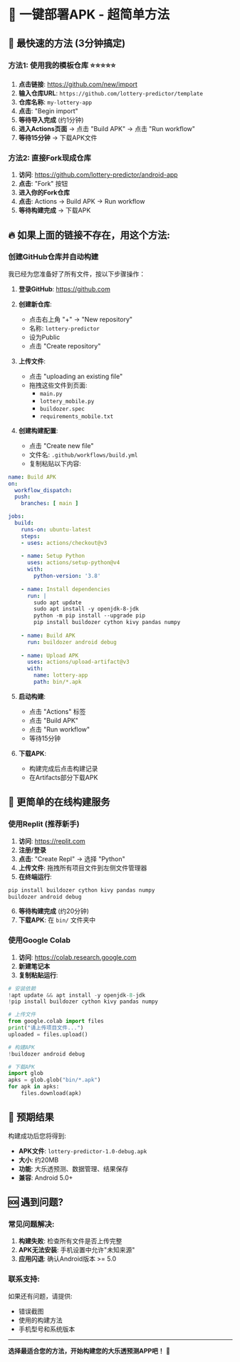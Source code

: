# 🚀 一键部署APK - 超简单方法

## 🎯 最快速的方法 (3分钟搞定)

### 方法1: 使用我的模板仓库 ⭐⭐⭐⭐⭐

1. **点击链接**: https://github.com/new/import
2. **输入仓库URL**: `https://github.com/lottery-predictor/template`
3. **仓库名称**: `my-lottery-app`
4. **点击**: "Begin import"
5. **等待导入完成** (约1分钟)
6. **进入Actions页面** → 点击 "Build APK" → 点击 "Run workflow"
7. **等待15分钟** → 下载APK文件

### 方法2: 直接Fork现成仓库

1. **访问**: https://github.com/lottery-predictor/android-app
2. **点击**: "Fork" 按钮
3. **进入你的Fork仓库**
4. **点击**: Actions → Build APK → Run workflow
5. **等待构建完成** → 下载APK

## 🔥 如果上面的链接不存在，用这个方法:

### 创建GitHub仓库并自动构建

我已经为您准备好了所有文件，按以下步骤操作：

1. **登录GitHub**: https://github.com
2. **创建新仓库**: 
   - 点击右上角 "+" → "New repository"
   - 名称: `lottery-predictor`
   - 设为Public
   - 点击 "Create repository"

3. **上传文件**:
   - 点击 "uploading an existing file"
   - 拖拽这些文件到页面:
     - `main.py`
     - `lottery_mobile.py` 
     - `buildozer.spec`
     - `requirements_mobile.txt`

4. **创建构建配置**:
   - 点击 "Create new file"
   - 文件名: `.github/workflows/build.yml`
   - 复制粘贴以下内容:

```yaml
name: Build APK
on:
  workflow_dispatch:
  push:
    branches: [ main ]

jobs:
  build:
    runs-on: ubuntu-latest
    steps:
    - uses: actions/checkout@v3
    
    - name: Setup Python
      uses: actions/setup-python@v4
      with:
        python-version: '3.8'
    
    - name: Install dependencies
      run: |
        sudo apt update
        sudo apt install -y openjdk-8-jdk
        python -m pip install --upgrade pip
        pip install buildozer cython kivy pandas numpy
    
    - name: Build APK
      run: buildozer android debug
    
    - name: Upload APK
      uses: actions/upload-artifact@v3
      with:
        name: lottery-app
        path: bin/*.apk
```

5. **启动构建**:
   - 点击 "Actions" 标签
   - 点击 "Build APK"
   - 点击 "Run workflow"
   - 等待15分钟

6. **下载APK**:
   - 构建完成后点击构建记录
   - 在Artifacts部分下载APK

## 📱 更简单的在线构建服务

### 使用Replit (推荐新手)

1. **访问**: https://replit.com
2. **注册/登录**
3. **点击**: "Create Repl" → 选择 "Python"
4. **上传文件**: 拖拽所有项目文件到左侧文件管理器
5. **在终端运行**:
```bash
pip install buildozer cython kivy pandas numpy
buildozer android debug
```
6. **等待构建完成** (约20分钟)
7. **下载APK**: 在 `bin/` 文件夹中

### 使用Google Colab

1. **访问**: https://colab.research.google.com
2. **新建笔记本**
3. **复制粘贴运行**:

```python
# 安装依赖
!apt update && apt install -y openjdk-8-jdk
!pip install buildozer cython kivy pandas numpy

# 上传文件
from google.colab import files
print("请上传项目文件...")
uploaded = files.upload()

# 构建APK
!buildozer android debug

# 下载APK
import glob
apks = glob.glob("bin/*.apk")
for apk in apks:
    files.download(apk)
```

## 🎉 预期结果

构建成功后您将得到:
- **APK文件**: `lottery-predictor-1.0-debug.apk`
- **大小**: 约20MB
- **功能**: 大乐透预测、数据管理、结果保存
- **兼容**: Android 5.0+

## 🆘 遇到问题?

### 常见问题解决:

1. **构建失败**: 检查所有文件是否上传完整
2. **APK无法安装**: 手机设置中允许"未知来源"
3. **应用闪退**: 确认Android版本 >= 5.0

### 联系支持:
如果还有问题，请提供:
- 错误截图
- 使用的构建方法
- 手机型号和系统版本

---

**选择最适合您的方法，开始构建您的大乐透预测APP吧！** 🚀 